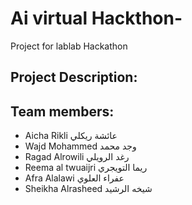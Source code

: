 # Ai virtual Hackthon-
Project for lablab Hackathon

## Project Description: 

## Team members:
- Aicha Rikli عائشة ريكلي
- Wajd Mohammed وجد محمد
- Ragad Alrowili رغد الرويلي
- Reema al twuaijri ريما التويجري
- Afra Alalawi عفراء العلوي
- Sheikha Alrasheed شيخه الرشيد

 
